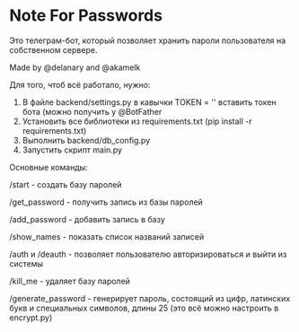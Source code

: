 # Note For Passwords

Это телеграм-бот, который позволяет хранить пароли пользователя на собственном сервере.

Made by @delanary and @akamelk

Для того, чтоб всё работало, нужно:
1) В файле backend/settings.py в  кавычки TOKEN = '' вставить токен бота (можно получить у @BotFather
2) Установить все библиотеки из requirements.txt (pip install -r requirements.txt)
3) Выполнить backend/db_config.py
4) Запустить скрипт main.py 


Основные команды:

/start - создать базу паролей

/get_password - получить запись из базы паролей

/add_password - добавить запись в базу

/show_names - показать список названий записей

/auth и /deauth - позволяет пользователю авторизироваться и выйти из системы

/kill_me - удаляет базу паролей

/generate_password - генерирует пароль, состоящий из цифр, латинских букв и специальных символов, длины 25 (это всё можно настроить в encrypt.py)

